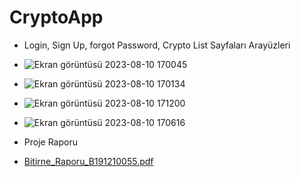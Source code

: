 # CryptoApp

- Login, Sign Up, forgot Password, Crypto List Sayfaları Arayüzleri
- ![Ekran görüntüsü 2023-08-10 170045](https://github.com/gizemyigitt/CryptoApp/assets/63100787/c517cf50-785d-4b37-9eac-895cf7bd8e58)
- ![Ekran görüntüsü 2023-08-10 170134](https://github.com/gizemyigitt/CryptoApp/assets/63100787/7ca3e2d7-b430-46c5-93eb-e12dc5676ec5)
- ![Ekran görüntüsü 2023-08-10 171200](https://github.com/gizemyigitt/CryptoApp/assets/63100787/81a28ceb-7d0b-42bd-a246-d5f17b810618)
- ![Ekran görüntüsü 2023-08-10 170616](https://github.com/gizemyigitt/CryptoApp/assets/63100787/172586ca-2de2-436d-9c63-ee120b18822d)

- Proje Raporu
- [Bitirne_Raporu_B191210055.pdf](https://github.com/gizemyigitt/CryptoApp/files/12903814/Bitirne_Raporu_B191210055.pdf)
